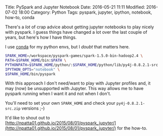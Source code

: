 Title: PySpark and Jupyter Notebook
Date: 2016-05-21 11:11
Modified: 2016-07-02 18:00
Category: Python
Tags: pyspark, jupyter, ipython, notebook, how-to, conda

There's a _lot_ of crap advice about getting jupyter notebooks to play nicely with pyspark. I guess things have changed
a lot over the last couple of years, but here's how I have things.

I use [conda](http://conda.pydata.org/docs/) for my python envs, but I _doubt_ that matters here.
 
```bash
SPARK_HOME=/workspace/pyspark-games/spark-1.5.0-bin-hadoop2.4 \
PATH=$SPARK_HOME/bin:$PATH \
PYTHONPATH=$SPARK_HOME/python/:$SPARK_HOME/python/lib/py4j-0.8.2.1-src.zip:$PYTHONPATH \
IPYTHON_OPTS="notebook" \
$SPARK_HOME/bin/pyspark
```

With this approach I don't need/want to play with Jupyter profiles and, it may (now) be unsupported with Jupyter. This 
way allows me to have pyspark running when I want it and not when I don't.

You'll need to set your own ```SPARK_HOME``` and check your ```py4j-0.8.2.1-src.zip``` versions ;-)


It'd like to shout out to 
[http://npatta01.github.io/2015/08/01/pyspark_jupyter/](http://npatta01.github.io/2015/08/01/pyspark_jupyter/) for the 
how-to.
